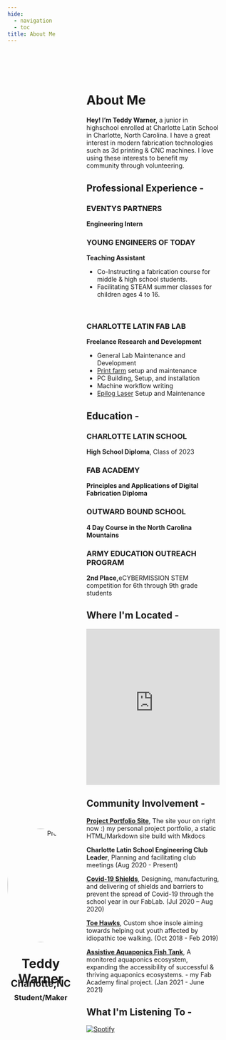 ```yaml
---
hide:
  - navigation
  - toc
title: About Me
---
```


<script src="https://kit.fontawesome.com/79ff35ecec.js" crossorigin="anonymous"></script>

<style>

.stuff {
  min-height: 100vh;
  width: 100%;
}

.stuff__container {
  display: flex;
  flex-direction: column;
  justify-content: space-between;
  padding: 2em;
  overflow-y: auto;
}

.stuff__content {
  padding: 2em 0;
}

.stuff__header {
  overflow: hidden;
}

.sidebar {
  position: absolute;
  top: 0;
  left: 0;
  height: 100%;
  width: 100%;
  align-content: center;
}

.sidebar h1 {
}

.sidebar h2 {
  margin-top: -38px;
  margin-bottom: -14px;
}

.sidebar h3 {

}

.profilepic {
  margin-bottom: -8px;
  width: 255px;
  height: 255px;
  border-radius: 50%;
}

.socials {
  margin-top: -25px;
}

.ln {
  padding-left: 0.3em;
  padding-right: 0.3em;
}

.fa-linkedin:hover {
    color: #5466ce;
}

.git {
  padding-left: 0.3em;
  padding-right: 0.3em;
}

.fa-github:hover {
    color: #5466ce;
}

.insta {
  padding-left: 0.3em;
  padding-right: 0.3em;
}

.fa-instagram:hover {
    color: #5466ce;
}

.twitter {
  padding-left: 0.3em;
  padding-right: 0.3em;
}

.fa-twitter:hover {
    color: #5466ce;
}

.spotify {
  padding-left: 0.3em;
  padding-right: 0.3em;
}

.fa-spotify:hover {
    color: #5466ce;
}

.email {
  padding-left: 0.3em;
  padding-right: 0.3em;
}

.fa-paper-plane:hover {
    color: #5466ce;
}

.resumeprint {

}

@media (min-width: 55em) {
  .stuff {
    display: flex;
    height: 100%;
    min-height: 40em;
  }
}
.stuff > *:first-child {
  position: relative;
  height: 14em;
}
@media (min-width: 30em) {
  .stuff > *:first-child {
    height: 350px;
  }
}
@media (min-width: 55em) {
  .stuff > *:first-child {
    flex-basis: 50%;
    max-width: 50%;
    height: auto;
  }
}
@media (min-width: 35em) {
  .stuff > *:last-child {
    flex-basis: 100%;
    max-width: 100%;
  }
}
@media (min-width: 76.5em) {
  .stuff > *:last-child {
    flex-basis: 85%;
    max-width: 85%;
  }
}

.fabicon {
    height: 30px;
    width: 30px;
    display: block;
}

</style>

<div class="stuff">
  <div>
    <div class="sidebar">
     <center>
     <p><img src="https://teddywarner.org/images/About/avatar-photo.jpg" alt="Profile Picture" class="profilepic"></p>
      <h1>Teddy Warner</h1>
      <h2>Charlotte,NC</h2>
      <h3>Student/Maker<h3>
      <div class="socials">
       <a href="https://www.linkedin.com/in/teddy-warner-880974200/" class="ln" style=" color: inherit;" title="Linked In - Teddy Warner"><i class="fab fa-linkedin"></i></a>
       <a href="https://github.com/Twarner491" class="git" style=" color: inherit;" title="Github - Twarner491"><i class="fab fa-github"></i></a>
       <a href="https://www.instagram.com/teddywarner" class="insta" style=" color: inherit;" title="Instagram - @teddywarner"><i class="fa fa-instagram"></i></a>
       <a href="https://twitter.com/WarnerTeddy" class="twitter" style=" color: inherit;" title="Twitter - @WarnerTeddy"><i class="fa fa-twitter"></i></a>
       <a href="https://open.spotify.com/user/mskz5e4dyzv4cb4kkn73iipq0?si=58a503e3c7a54eeb" class="spotify" style=" color: inherit;" title="Spotify - Teddy Warner"><i class="fab fa-spotify"></i></a>
       <a href="mailto:<Twarner491@gmail.com>" class="email" style=" color: inherit;" title="Email - Twarner491@gmail.com"><i class="fas fa-paper-plane"></i></a>
      </div>
     </center>
    </div>
  </div>
  <div class="stuff__container">
    <div class="stuff__content">
     <h1>About Me</h1> 
      <p><strong>Hey! I’m Teddy Warner,</strong> a junior in highschool enrolled at Charlotte Latin School in Charlotte, North Carolina. I have a great interest in modern fabrication technologies such as 3d printing & CNC machines. I love using these interests to benefit my community through volunteering. </p>
     <h2><i class="fas fa-briefcase"></i> Professional Experience -</h2>
     <h3>EVENTYS PARTNERS</h3>
      <p>
        <strong>Engineering Intern</strong>
      </p> 
     <h3>YOUNG ENGINEERS OF TODAY</h3>   
      <p>
       <strong>Teaching Assistant</strong>
      </p>
      <ul>
        <li>Co-Instructing a fabrication course for middle & high school students.
        <li>Facilitating STEAM summer classes for children ages 4 to 16.
        </li>
      </ul>
     <h3><span class='fabicon'></span>CHARLOTTE LATIN FAB LAB</h3>
      <p>
       <strong>Freelance Research and Development</strong>
      </p>
      <ul>
      <li>General Lab Maintenance and Development
      <li><a href="https://teddywarner.org/images/Octoprint/laboctoprint.jpg">Print farm</a> setup and maintenance
      <li>PC Building, Setup, and installation
      <li>Machine workflow writing
      <li><a href="https://teddywarner.org/Machine-Profiles/FusionPro48/">Epilog Laser</a> Setup and Maintenance
      </li>
      </ul>
     <h2><i class="fas fa-graduation-cap"></i> Education -</h2>
     <h3>CHARLOTTE LATIN SCHOOL</h3>
      <p>
        <strong>    High School Diploma</strong>, Class of 2023
      </p>
     <h3>FAB ACADEMY</h3>  
      <p>
        <strong>Principles and Applications of Digital Fabrication Diploma</strong>
      </p>
     <h3>OUTWARD BOUND SCHOOL</h3>
      <p>
        <strong>   4 Day Course in the North Carolina Mountains</strong>
      </p>
     <h3>ARMY EDUCATION OUTREACH PROGRAM</h3>
      <p>
        <strong>2nd Place,</strong>eCYBERMISSION STEM competition for 6th through 9th grade students
      </p>
     <h2><i class="fas fa-map-marker-alt"></i> Where I'm Located -</h2>
      <center>
        <iframe width="100%" height="350" style="border:0" loading="lazy" allowfullscreen src="https://www.google.com/maps/embed/v1/place?q=place_id:ChIJgRo4_MQfVIgRZNFDv-ZQRog&key=AIzaSyAvEiiuu4x7x8z9fQz31hkuRNY1yCJzRq0"></iframe> 
      </center>
     <h2><i class="fas fa-city"></i> Community Involvement -</h2>
      <p>
        <strong><a href="https://teddywarner.org/Projects/ProjectPortfolioSite/">Project Portfolio Site</a></strong>, The site your on right now :) my personal project portfolio, a static HTML/Markdown site build with Mkdocs
      </p>
      <p>
        <strong>Charlotte Latin School Engineering Club Leader</strong>, Planning and facilitating club meetings (Aug 2020 - Present)
      </p>
      <p>
        <strong><a href="https://www.instagram.com/p/COdXD7fJ5Zl/?">Covid-19 Shields</a></strong>,  Designing, manufacturing, and delivering of shields and barriers to prevent the spread of Covid-19 through the school year in our FabLab. (Jul 2020 – Aug 2020)
      </p>
      <p>
        <strong><a href="https://sites.google.com/charlottelatin.net/toe-hawking/home">Toe Hawks</a></strong>, Custom shoe insole aiming towards helping out youth affected by idiopathic toe walking. (Oct 2018 - Feb 2019)
      </p>
      <p>
        <strong><a href="https://fabacademy.org/2021/labs/charlotte/students/theodore-warner/Final%20Project/final-project/">Assistive Aquaponics Fish Tank</a></strong>,  A monitored aquaponics ecosystem, expanding the accessibility of successful & thriving aquaponics ecosystems. - my Fab Academy final project. (Jan 2021 - June 2021)
      </p>
      <p>
     <h2><i class="fas fa-headphones-alt"></i> What I'm Listening To -</h2>
      <p>
       <a href="https://open.spotify.com/user/mskz5e4dyzv4cb4kkn73iipq0?si=5eba25ddc4f74313">
        <img src="https://novatorem-oqoqm52ci-twarner491.vercel.app/api/spotify" alt="Spotify">
       </a>
    </div>
  </div>
</div>